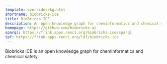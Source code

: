 ```yaml
---
template: overrides/kg.html
shortname: biobricks-ice
title: BioBricks ICE
description: An open knowledge graph for cheminformatics and chemical safety
homepage: https://github.com/biobricks-ai
sparql: https://frink.apps.renci.org/biobricks-ice/sparql
tpf: https://frink.apps.renci.org/ldf/biobricks-ice
---
```


Biobricks ICE is an open knowledge graph for cheminformatics and chemical safety.
